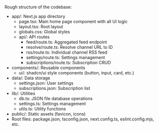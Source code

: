 Rough structure of the codebase:
- app/: Next.js app directory
  - page.tsx: Main home page component with all UI logic
  - layout.tsx: Root layout
  - globals.css: Global styles
  - api/: API routes
    - feed/route.ts: Aggregated feed endpoint
    - resolve/route.ts: Resolve channel URL to ID
    - rss/route.ts: Individual channel RSS feed
    - settings/route.ts: Settings management
    - subscriptions/route.ts: Subscription CRUD
- components/: Reusable components
  - ui/: shadcn/ui style components (button, input, card, etc.)
- data/: Data storage
  - settings.json: User settings
  - subscriptions.json: Subscription list
- lib/: Utilities
  - db.ts: JSON file database operations
  - settings.ts: Settings management
  - utils.ts: Utility functions
- public/: Static assets (favicon, icons)
- Root files: package.json, tsconfig.json, next.config.ts, eslint.config.mjs, etc.